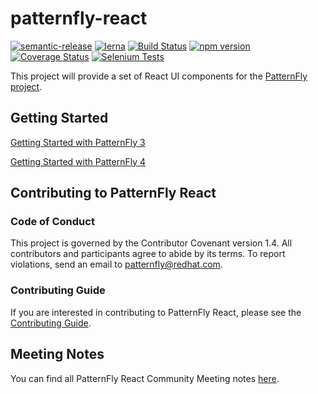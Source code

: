 # patternfly-react

[![semantic-release](https://img.shields.io/badge/%20%20%F0%9F%93%A6%F0%9F%9A%80-semantic--release-e10079.svg)](https://github.com/semantic-release/semantic-release)
[![lerna](https://img.shields.io/badge/maintained%20with-lerna-cc00ff.svg)](https://lernajs.io/)
[![Build Status](https://travis-ci.org/patternfly/patternfly-react.svg?branch=master)](https://travis-ci.org/patternfly/patternfly-react)
[![npm version](https://badge.fury.io/js/patternfly-react.svg)](https://badge.fury.io/js/patternfly-react)
[![Coverage Status](https://coveralls.io/repos/github/patternfly/patternfly-react/badge.svg?branch=master)](https://coveralls.io/github/patternfly/patternfly-react?branch=master)
[![Selenium Tests](https://travis-ci.org/quarckster/widgetastic.patternfly4.svg?branch=master)](https://travis-ci.org/quarckster/widgetastic.patternfly4)

This project will provide a set of React UI components for the [PatternFly project](https://patternfly.org).

## Getting Started

[Getting Started with PatternFly 3](./packages/patternfly-3/patternfly-react/README.md)

[Getting Started with PatternFly 4](./packages/patternfly-4/react-core/README.md)

## Contributing to PatternFly React

### Code of Conduct

This project is governed by the Contributor Covenant version 1.4. All contributors and participants agree to abide by its terms. To report violations, send an email to patternfly@redhat.com.

### Contributing Guide

If you are interested in contributing to PatternFly React, please see the [Contributing Guide](https://github.com/patternfly/patternfly-react/blob/master/CONTRIBUTING.md).

## Meeting Notes

You can find all PatternFly React Community Meeting notes [here](http://www.patternfly.org/community/monthly-community-meeting/).
